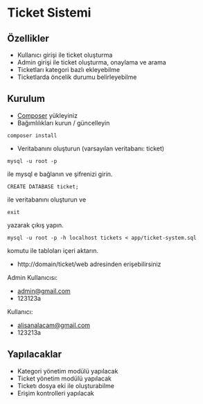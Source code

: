 Ticket Sistemi
==========

## Özellikler ##

- Kullanıcı girişi ile ticket oluşturma
- Admin girişi ile ticket oluşturma, onaylama ve arama
- Ticketları kategori bazlı ekleyebilme
- Ticketlarda öncelik durumu belirleyebilme

## Kurulum

- [Composer](http://getcomposer.org) yükleyiniz
- Bağımlılıkları kurun / güncelleyin

```cli
composer install
```

- Veritabanını oluşturun (varsayılan veritabanı: ticket)

```cli
mysql -u root -p
```
ile mysql e bağlanın ve şifrenizi girin.

```cli
CREATE DATABASE ticket;
```
ile veritabanını oluşturun ve
```cli
exit
```
yazarak çıkış yapın.

```cli
mysql -u root -p -h localhost tickets < app/ticket-system.sql
```

komutu ile tabloları içeri aktarın.

- http://domain/ticket/web adresinden erişebilirsiniz

Admin Kullanıcısı:
- admin@gmail.com
- 123123a

Kullanıcı:
- alisanalacam@gmail.com
- 123213a

## Yapılacaklar

- Kategori yönetim modülü yapılacak
- Ticket yönetim modülü yapılacak
- Ticketı dosya eki ile oluşturabilme
- Erişim kontrolleri yapılacak